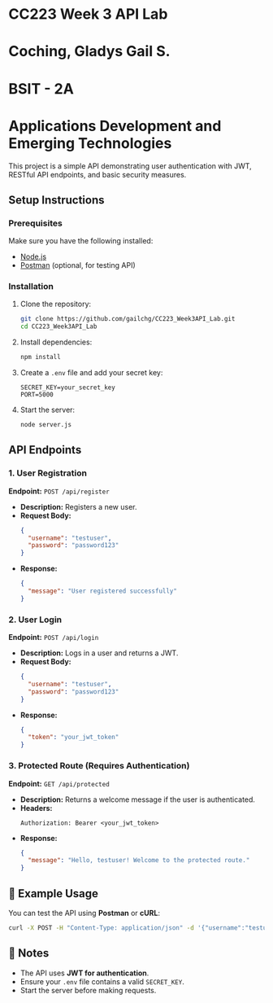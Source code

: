 # CC223 Week 3 API Lab
# Coching, Gladys Gail S.
# BSIT - 2A
# Applications Development and Emerging Technologies

This project is a simple API demonstrating user authentication with JWT, RESTful API endpoints, and basic security measures.

## Setup Instructions

### Prerequisites
Make sure you have the following installed:
- [Node.js](https://nodejs.org/en/download/)
- [Postman](https://www.postman.com/downloads/) (optional, for testing API)

### Installation
1. Clone the repository:
   ```sh
   git clone https://github.com/gailchg/CC223_Week3API_Lab.git
   cd CC223_Week3API_Lab
   ```
2. Install dependencies:
   ```sh
   npm install
   ```
3. Create a `.env` file and add your secret key:
   ```env
   SECRET_KEY=your_secret_key
   PORT=5000
   ```
4. Start the server:
   ```sh
   node server.js
   ```

## API Endpoints

### 1️. User Registration
**Endpoint:** `POST /api/register`
- **Description:** Registers a new user.
- **Request Body:**
  ```json
  {
    "username": "testuser",
    "password": "password123"
  }
  ```
- **Response:**
  ```json
  {
    "message": "User registered successfully"
  }
  ```

### 2. User Login
**Endpoint:** `POST /api/login`
- **Description:** Logs in a user and returns a JWT.
- **Request Body:**
  ```json
  {
    "username": "testuser",
    "password": "password123"
  }
  ```
- **Response:**
  ```json
  {
    "token": "your_jwt_token"
  }
  ```

### 3. Protected Route (Requires Authentication)
**Endpoint:** `GET /api/protected`
- **Description:** Returns a welcome message if the user is authenticated.
- **Headers:**
  ```
  Authorization: Bearer <your_jwt_token>
  ```
- **Response:**
  ```json
  {
    "message": "Hello, testuser! Welcome to the protected route."
  }
  ```

## 📌 Example Usage
You can test the API using **Postman** or **cURL**:
```sh
curl -X POST -H "Content-Type: application/json" -d '{"username":"testuser","password":"password123"}' http://localhost:5000/api/login
```

## 📝 Notes
- The API uses **JWT for authentication**.
- Ensure your `.env` file contains a valid `SECRET_KEY`.
- Start the server before making requests.
